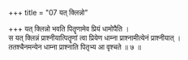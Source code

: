 +++
title = "07 यत् क्लिन्नो"

+++
यत् क्लिन्नो भवति पितॄणामेव प्रियं धामोपैति ।  
स यत् क्लिन्नं प्राश्नीयात्पितॄणां त्वा प्रियेण धाम्ना प्राश्नामीत्येनं प्राश्नीयात् ।  
ततश्चैनमन्येन धाम्ना प्राश्नाति पितृभ्य आ वृश्चते ॥ ७ ॥